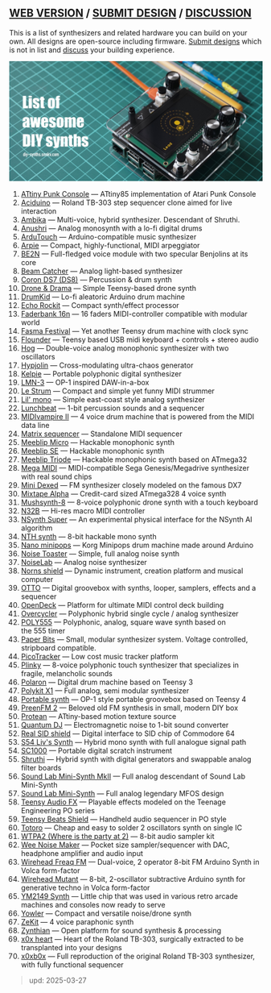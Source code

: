 ## [WEB VERSION](https://diy-synths.snnkv.com/)  /  [SUBMIT DESIGN](https://github.com/Atarity/diy-synths/discussions)  /  [DISCUSSION](https://github.com/Atarity/diy-synths/discussions)

This is a list of synthesizers and related hardware you can build
on your own. All designs are open-source including firmware.
[Submit designs](https://github.com/Atarity/diy-synths/discussions) which is not
in list and [discuss](https://github.com/Atarity/diy-synths/discussions)
your building experience.

![DIY-synths-title](/pics/meta/repo-title.jpg)

1. [ATtiny Punk Console](https://github.com/noisio/ATtiny-Punk-Console) — ATtiny85 implementation of Atari Punk Console
1. [Aciduino](https://github.com/midilab/aciduino/tree/master/v1/) — Roland TB-303 step sequencer clone aimed for live interaction
1. [Ambika](https://mutable-instruments.net/archive/) — Multi-voice, hybrid synthesizer. Descendant of Shruthi.
1. [Anushri](https://mutable-instruments.net/archive/) — Analog monosynth with a lo-fi digital drums
1. [ArduTouch](https://github.com/maltman23/ArduTouch/tree/master) — Arduino-compatible music synthesizer
1. [Arpie](https://six4pix.com/product/arpie/) — Compact, highly-functional, MIDI arpeggiator
1. [BE2N](https://www.jolinlab.com/be2n/) — Full-fledged voice module with two specular Benjolins at its core
1. [Beam Catcher](https://github.com/uvknhn/Beam-Catcher) — Analog light-based synthesizer
1. [Coron DS7 (DS8)](http://m.bareille.free.fr/ds7clone/ds8.htm) — Percussion & drum synth
1. [Drone & Drama](https://github.com/bjc01/D-D_Teensy) — Simple Teensy-based drone synth
1. [DrumKid](https://github.com/mattybrad/drumkid) — Lo-fi aleatoric Arduino drum machine
1. [Echo Rockit](https://musicfromouterspace.com/index.php?CATPARTNO=PCBMFECHONONE01&PROJARG=ECHOROCKIT%2FECHOROCKIT.php&MAINTAB=SYNTHDIY&SONGID=NONE&VPW=1331&VPH=1233) — Compact synth/effect processor
1. [Faderbank 16n](https://github.com/16n-faderbank/16n) — 16 faders MIDI-controller compatible with modular world
1. [Fasma Festival](https://github.com/ghztomash/fasma_drum) — Yet another Teensy drum machine with clock sync
1. [Flounder](https://github.com/MattKuebrich/flounder) — Teensy based USB midi keyboard + controls + stereo audio
1. [Hog](https://github.com/shmoergh/hog/tree/main?tab=readme-ov-file) — Double-voice analog monophonic synthesizer with two oscillators
1. [Hypjolin](https://github.com/triglav-modular/Hypjolin) — Cross-modulating ultra-chaos generator
1. [Kelpie](https://github.com/friedpies/kelpie-pocket-synth) — Portable polyphonic digital synthesizer
1. [LMN-3](https://github.com/FundamentalFrequency) — OP-1 inspired DAW-in-a-box
1. [Le Strum](https://github.com/hotchk155/Voici-Le-Strum) — Compact and simple yet funny MIDI strummer
1. [Lil' mono](https://github.com/diysynth/STANDALONE-DEVICES/tree/main/LIL'-MONO-SYNTH) — Simple east-coast style analog synthesizer
1. [Lunchbeat](https://github.com/buranelectrix/lunchbeat-PCB) — 1-bit percussion sounds and a sequencer
1. [MIDIvampire II](http://www.openmusiclabs.com/projects/midivamp2/index.html) — 4 voice drum machine that is powered from the MIDI data line
1. [Matrix sequencer](https://github.com/CaratacusPotts/Matrix-Sequencer) — Standalone MIDI sequencer
1. [Meeblip Micro](https://github.com/MeeBlip/meeblip-circuits) — Hackable monophonic synth
1. [Meeblip SE](https://github.com/MeeBlip/meeblip-circuits) — Hackable monophonic synth
1. [Meeblip Triode](https://github.com/MeeBlip/meeblip-triode) — Hackable monophonic synth based on ATmega32
1. [Mega MIDI](https://github.com/AidanHockey5/MegaMIDI) — MIDI-compatible Sega Genesis/Megadrive synthesizer with real sound chips
1. [Mini Dexed](https://github.com/probonopd/MiniDexed) — FM synthesizer closely modeled on the famous DX7
1. [Mixtape Alpha](http://wiki.openmusiclabs.com/wiki/MixtapeAlpha) — Credit-card sized ATmega328 4 voice synth
1. [Mushsynth-8](https://oshwlab.com/eugeniy.carlo/touchdrone_copy_copy_copy_copy) — 8-voice polyphonic drone synth with a touch keyboard
1. [N32B](https://github.com/Shik-Tech/N32B) — Hi-res macro MIDI controller
1. [NSynth Super](https://github.com/googlecreativelab/open-nsynth-super) — An experimental physical interface for the NSynth AI algorithm
1. [NTH synth](https://github.com/NTHSynth/NTH_DSP) — 8-bit hackable mono synth
1. [Nano minipops](https://github.com/NANOmodules/NANO-Minipops) — Korg Minipops drum machine made around Arduino
1. [Noise Toaster](https://musicfromouterspace.com/index.php?CATPARTNO=PCBMFNTSTNONE01&PROJARG=NOISETOASTER/NOISETOASTER.php&MAINTAB=SYNTHDIY&SONGID=NONE&VPW=1331&VPH=1233) — Simple, full analog noise synth
1. [NoiseLab](https://oshwlab.com/eugeniy.carlo/noisebox-1-0_copy) — Analog noise synthesizer
1. [Norns shield](https://github.com/monome/norns-shield) — Dynamic instrument, creation platform and musical computer 
1. [OTTO](https://github.com/bitfieldaudio/OTTO) — Digital groovebox with synths, looper, samplers, effects and a sequencer
1. [OpenDeck](https://github.com/shanteacontrols/OpenDeck) — Platform for ultimate MIDI control deck building
1. [Overcycler](https://github.com/gligli/overcycler) — Polyphonic hybrid single cycle / analog synthesizer
1. [POLY555](https://github.com/oskitone/poly555) — Polyphonic, analog, square wave synth based on the 555 timer
1. [Paper Bits](https://paperpcb.dernulleffekt.de/doku.php?id=paper_bits:paper_bits_main) — Small, modular synthesizer system. Voltage controlled, stripboard compatible.
1. [PicoTracker](https://github.com/xiphonics/picoTracker) — Low cost music tracker platform
1. [Plinky](https://github.com/plinkysynth/plinky_public/tree/main) — 8-voice polyphonic touch synthesizer that specializes in fragile, melancholic sounds
1. [Polaron](https://github.com/zueblin/Polaron) — Digital drum machine based on Teensy 3
1. [Polykit X1](https://github.com/polykit/polykit-x-monosynth) — Full analog, semi modular synthesizer
1. [Portable synth](https://github.com/prajwal1121/Portable-Synth) — OP-1 style portable groovebox based on Teensy 4
1. [PreenFM 2](https://github.com/Ixox/preenfm2) — Beloved old FM synthesis in small, modern DIY box
1. [Protean](https://github.com/pangrus/Protean/tree/master) — ATtiny-based motion texture source
1. [Quantum DJ](https://warmplace.ru/hard/qdj/?fbclid=IwAR3kJHlGsxXUGChfXL_qjapHxT5TMV6Du6AfpE0VJ6x5OJzYAFS-qSvjPYk) — Electromagnetic noise to 1-bit sound converter
1. [Real SID shield](https://github.com/emceha/RealSIDShield) — Digital interface to SID chip of Commodore 64
1. [S54 Liv's Synth](https://github.com/SloBloLabs/LivSynth/tree/main) — Hybrid mono synth with full analogue signal path
1. [SC1000](https://github.com/rasteri/SC1000/tree/master) — Portable digital scratch instrument
1. [Shruthi](https://mutable-instruments.net/archive/shruthi/build/) — Hybrid synth with digital generators and swappable analog filter boards
1. [Sound Lab Mini-Synth MkII](https://musicfromouterspace.com/index.php?CATPARTNO=SLMSMARKIIPCB&PROJARG=SOUNDLABMINIMARKII/page1.php&MAINTAB=SYNTHDIY&SONGID=NONE&VPW=1071&VPH=1229) — Full analog descendant of Sound Lab Mini-Synth
1. [Sound Lab Mini-Synth](https://musicfromouterspace.com/index.php?CATPARTNO=PCBMFSLMS&PROJARG=SOUNDLABMINISYNTH/page1.html&MAINTAB=SYNTHDIY&SONGID=NONE&VPW=1071&VPH=1229) — Full analog legendary MFOS design
1. [Teensy Audio FX](https://github.com/mattvenn/teensy-audio-fx) — Playable effects modeled on the Teenage Engineering PO series
1. [Teensy Beats Shield](https://github.com/trailhead/teensy-beats) — Handheld audio sequencer in PO style
1. [Totoro](https://github.com/Atarity/totoro-synth) — Cheap and easy to solder 2 oscillators synth on single IC
1. [WTPA2 (Where is the party at 2)](http://blog.narrat1ve.com/wtpa2/) — 8-bit audio sampler kit
1. [Wee Noise Maker](https://hackaday.io/project/19326-wee-noise-maker) — Pocket size sampler/sequencer with DAC, headphone amplifier and audio input
1. [Wirehead Freaq FM](https://github.com/Meebleeps/MeeBleeps-Freaq-FM-Synth) — Dual-voice, 2 operator 8-bit FM Arduino Synth in Volca form-factor
1. [Wirehead Mutant](https://github.com/Meebleeps/MeeBleeps-Mutant-Synth) — 8-bit, 2-oscillator subtractive Arduino synth for generative techno in Volca form-factor
1. [YM2149 Synth](https://github.com/trash80/Ym2149Synth) — Little chip that was used in various retro arcade machines and consoles now ready to serve
1. [Yowler](https://github.com/cfoge/the_Yowler) — Compact and versatile noise/drone synth
1. [ZeKit](https://github.com/Marzac/zekit) — 4 voice paraphonic synth
1. [Zynthian](https://zynthian.org/) — Open platform for sound synthesis & processing
1. [x0x heart](http://www.openmusiclabs.com/projects/x0x-heart/) — Heart of the Roland TB-303, surgically extracted to be transplanted into your designs
1. [x0xb0x](https://www.ladyada.net/make/x0xb0x/index.html) — Full reproduction of the original Roland TB-303 synthesizer, with fully functional sequencer

> upd: 2025-03-27
